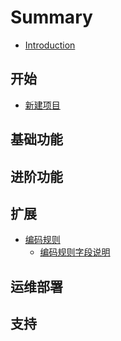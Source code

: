 # Summary

* [Introduction](README.md)

## 开始

* [新建项目](kai-shi/xin-jian-xiang-mu.md)

## 基础功能

## 进阶功能

## 扩展

* [编码规则](kuo-zhan/bian-ma-gui-ze.md)
  * [编码规则字段说明](kuo-zhan/bian-ma-gui-ze/bian-ma-gui-ze-zi-duan-shuo-ming.md)

## 运维部署

## 支持

